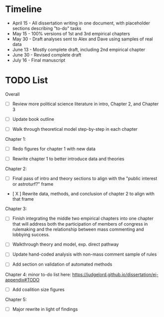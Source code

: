 # Timeline

- April 15 - All dissertation writing in one document, with placeholder sections describing "to-do" tasks  
- May 15 - 100% versions of 1st and 3rd empirical chapters  
- May 30 - Draft analyses sent to Alex and Dave using samples of real data  
- June 13 - Mostly complete draft, including 2nd empirical chapter  
- June 30 - Revised complete draft  
- July 16 - Final manuscript  

# TODO List
 
 Overall

- [ ] Review more political science literature in intro, Chapter 2, and Chapter 3

- [ ] Update book outline
 
- [ ] Walk through theoretical model step-by-step in each chapter

Chapter 1:

- [ ] Redo figures for chapter 1 with new data

- [ ] Rewrite chapter 1 to better introduce data and theories

Chapter 2:   

- [ ] Final pass of intro and theory sections to align with the "public interest or astroturf?" frame

- [ X ] Rewrite data, methods, and conclusion of chapter 2 to align with that frame

Chapter 3:  

- [ ] Finish integrating the middle two empirical chapters into one chapter that will address both the participation of members of congress in rulemaking and the relationship between mass commenting and lobbying success.

- [ ] Walkthrough theory and model, exp. direct pathway 

- [ ] Update hand-coded analysis with non-mass comment sample of rules

- [ ] Add section on validation of automated methods

Chapter 4: minor to-do list here: https://judgelord.github.io/dissertation/ej-appendix#TODO

- [ ] Add coalition size figures 

Chapter 5:  

- [ ] Major rewrite in light of findings